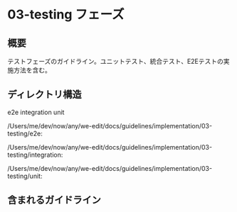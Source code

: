 # 03-testing フェーズ

## 概要
テストフェーズのガイドライン。ユニットテスト、統合テスト、E2Eテストの実施方法を含む。

## ディレクトリ構造
e2e
integration
unit

/Users/me/dev/now/any/we-edit/docs/guidelines/implementation/03-testing/e2e:

/Users/me/dev/now/any/we-edit/docs/guidelines/implementation/03-testing/integration:

/Users/me/dev/now/any/we-edit/docs/guidelines/implementation/03-testing/unit:

## 含まれるガイドライン

